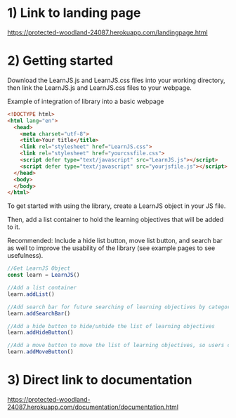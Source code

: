 # 1) Link to landing page
https://protected-woodland-24087.herokuapp.com/landingpage.html

# 2) Getting started

Download the LearnJS.js and LearnJS.css files into your working directory, then link the LearnJS.js and LearnJS.css files to your webpage.


Example of integration of library into a basic webpage
```html
<!DOCTYPE html>
<html lang="en">
  <head>
    <meta charset="utf-8">
    <title>Your title</title>
    <link rel="stylesheet" href="LearnJS.css">
    <link rel="stylesheet" href="yourcssfile.css">
    <script defer type="text/javascript" src="LearnJS.js"></script>
    <script defer type="text/javascript" src="yourjsfile.js"></script>
  </head>
  <body>
  </body>
</html>
```



To get started with using the library, create a LearnJS object in your JS file.

Then, add a list container to hold the learning objectives that will be added to it.



Recommended: Include a hide list button, move list button, and search bar as well to improve the usability of the library (see example pages to see usefulness).
```javascript
//Get LearnJS Object
const learn = LearnJS()

//Add a list container
learn.addList()

//Add search bar for future searching of learning objectives by category
learn.addSearchBar()

//Add a hide button to hide/unhide the list of learning objectives
learn.addHideButton()

//Add a move button to move the list of learning objectives, so users can view it anywhere
learn.addMoveButton()
```



# 3) Direct link to documentation
https://protected-woodland-24087.herokuapp.com/documentation/documentation.html
